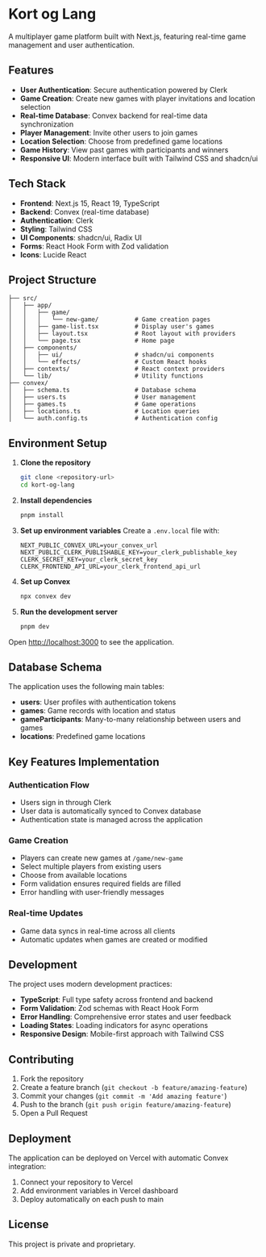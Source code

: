 # Kort og Lang

A multiplayer game platform built with Next.js, featuring real-time game management and user authentication.

## Features

- **User Authentication**: Secure authentication powered by Clerk
- **Game Creation**: Create new games with player invitations and location selection
- **Real-time Database**: Convex backend for real-time data synchronization
- **Player Management**: Invite other users to join games
- **Location Selection**: Choose from predefined game locations
- **Game History**: View past games with participants and winners
- **Responsive UI**: Modern interface built with Tailwind CSS and shadcn/ui

## Tech Stack

- **Frontend**: Next.js 15, React 19, TypeScript
- **Backend**: Convex (real-time database)
- **Authentication**: Clerk
- **Styling**: Tailwind CSS
- **UI Components**: shadcn/ui, Radix UI
- **Forms**: React Hook Form with Zod validation
- **Icons**: Lucide React

## Project Structure

```
├── src/
│   ├── app/
│   │   ├── game/
│   │   │   └── new-game/          # Game creation pages
│   │   ├── game-list.tsx          # Display user's games
│   │   ├── layout.tsx             # Root layout with providers
│   │   └── page.tsx               # Home page
│   ├── components/
│   │   ├── ui/                    # shadcn/ui components
│   │   └── effects/               # Custom React hooks
│   ├── contexts/                  # React context providers
│   └── lib/                       # Utility functions
├── convex/
│   ├── schema.ts                  # Database schema
│   ├── users.ts                   # User management
│   ├── games.ts                   # Game operations
│   ├── locations.ts               # Location queries
│   └── auth.config.ts             # Authentication config
```

## Environment Setup

1. **Clone the repository**
   ```bash
   git clone <repository-url>
   cd kort-og-lang
   ```

2. **Install dependencies**
   ```bash
   pnpm install
   ```

3. **Set up environment variables**
   Create a `.env.local` file with:
   ```env
   NEXT_PUBLIC_CONVEX_URL=your_convex_url
   NEXT_PUBLIC_CLERK_PUBLISHABLE_KEY=your_clerk_publishable_key
   CLERK_SECRET_KEY=your_clerk_secret_key
   CLERK_FRONTEND_API_URL=your_clerk_frontend_api_url
   ```

4. **Set up Convex**
   ```bash
   npx convex dev
   ```

5. **Run the development server**
   ```bash
   pnpm dev
   ```

Open [http://localhost:3000](http://localhost:3000) to see the application.

## Database Schema

The application uses the following main tables:

- **users**: User profiles with authentication tokens
- **games**: Game records with location and status
- **gameParticipants**: Many-to-many relationship between users and games
- **locations**: Predefined game locations

## Key Features Implementation

### Authentication Flow
- Users sign in through Clerk
- User data is automatically synced to Convex database
- Authentication state is managed across the application

### Game Creation
- Players can create new games at `/game/new-game`
- Select multiple players from existing users
- Choose from available locations
- Form validation ensures required fields are filled
- Error handling with user-friendly messages

### Real-time Updates
- Game data syncs in real-time across all clients
- Automatic updates when games are created or modified

## Development

The project uses modern development practices:

- **TypeScript**: Full type safety across frontend and backend
- **Form Validation**: Zod schemas with React Hook Form
- **Error Handling**: Comprehensive error states and user feedback
- **Loading States**: Loading indicators for async operations
- **Responsive Design**: Mobile-first approach with Tailwind CSS

## Contributing

1. Fork the repository
2. Create a feature branch (`git checkout -b feature/amazing-feature`)
3. Commit your changes (`git commit -m 'Add amazing feature'`)
4. Push to the branch (`git push origin feature/amazing-feature`)
5. Open a Pull Request

## Deployment

The application can be deployed on Vercel with automatic Convex integration:

1. Connect your repository to Vercel
2. Add environment variables in Vercel dashboard
3. Deploy automatically on each push to main

## License

This project is private and proprietary.